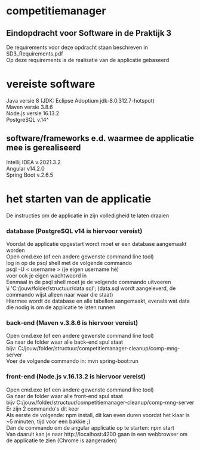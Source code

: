 # competitiemanager

## Eindopdracht voor Software in de Praktijk 3
De requirements voor deze opdracht staan beschreven in SD3_Requirements.pdf<br />
Op deze requirements is de realisatie van de applicatie gebaseerd

# vereiste software
Java versie 8 (JDK: Eclipse Adoptium jdk-8.0.312.7-hotspot)<br />
Maven versie 3.8.6<br />
Node.js versie 16.13.2<br />
PostgreSQL v.14^<br />

## software/frameworks e.d. waarmee de applicatie mee is gerealiseerd
Intellij IDEA v.2021.3.2 <br />
Angular v14.2.0<br />
Spring Boot v.2.6.5<br />

# het starten van de applicatie
De instructies om de applicatie in zijn volledigheid te laten draaien

### database (PostgreSQL v14 is hiervoor vereist)
Voordat de applicatie opgestart wordt moet er een database aangemaakt worden<br />
Open cmd.exe (of een andere gewenste command line tool)<br />
log in op de psql shell met de volgende commando<br />
psql -U < username > (je eigen username hè)<br />
voer ook je eigen wachtwoord in<br />
Eenmaal in de psql shell moet je de volgende commando uitvoeren<br />
\i 'C:/jouw/folder/structuur/data.sql'; (data.sql wordt aangeleverd, de commando wijst alleen naar waar die staat)<br />
Hiermee wordt de database en alle tabellen aangemaakt, evenals wat data die nodig is om de applicatie te laten runnen<br />

### back-end (Maven v.3.8.6 is hiervoor vereist)
Open cmd.exe (of een andere gewenste command line tool)<br />
Ga naar de folder waar alle back-end spul staat<br />
bijv: C:/jouw/folder/structuur/competitiemanager-cleanup/comp-mng-server<br />
Voer de volgende commando in: mvn spring-boot:run<br />

### front-end (Node.js v.16.13.2 is hiervoor vereist)
Open cmd.exe (of een andere gewenste command line tool)<br />
Ga naar de folder waar alle front-end spul staat<br />
bijv C:/jouw/folder/structuur/competitiemanager-cleanup/comp-mng-server<br />
Er zijn 2 commando's dit keer<br />
Als eerste de volgende: npm install, dit kan even duren voordat het klaar is ~5 minuten, tijd voor een bakkie ;)<br />
Dan de commando om de angular applicatie op te starten: npm start<br />
Van daaruit kan je naar http://localhost:4200 gaan in een webbrowser om de applicatie te zien (Chrome is aangeraden)
